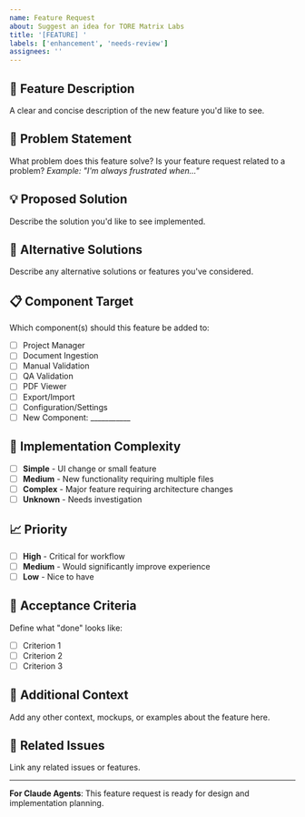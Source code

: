 ```yaml
---
name: Feature Request
about: Suggest an idea for TORE Matrix Labs
title: '[FEATURE] '
labels: ['enhancement', 'needs-review']
assignees: ''
---
```


## 🚀 Feature Description
A clear and concise description of the new feature you'd like to see.

## 🎯 Problem Statement
What problem does this feature solve? Is your feature request related to a problem?
*Example: "I'm always frustrated when..."*

## 💡 Proposed Solution
Describe the solution you'd like to see implemented.

## 🔄 Alternative Solutions
Describe any alternative solutions or features you've considered.

## 📋 Component Target
Which component(s) should this feature be added to:
- [ ] Project Manager
- [ ] Document Ingestion
- [ ] Manual Validation
- [ ] QA Validation  
- [ ] PDF Viewer
- [ ] Export/Import
- [ ] Configuration/Settings
- [ ] New Component: ___________

## 🔧 Implementation Complexity
- [ ] **Simple** - UI change or small feature
- [ ] **Medium** - New functionality requiring multiple files
- [ ] **Complex** - Major feature requiring architecture changes
- [ ] **Unknown** - Needs investigation

## 📈 Priority
- [ ] **High** - Critical for workflow
- [ ] **Medium** - Would significantly improve experience  
- [ ] **Low** - Nice to have

## 🧪 Acceptance Criteria
Define what "done" looks like:
- [ ] Criterion 1
- [ ] Criterion 2
- [ ] Criterion 3

## 📝 Additional Context
Add any other context, mockups, or examples about the feature here.

## 🔗 Related Issues
Link any related issues or features.

---
**For Claude Agents**: This feature request is ready for design and implementation planning.